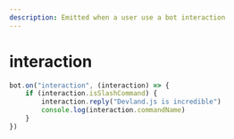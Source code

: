 ```yaml
---
description: Emitted when a user use a bot interaction
---
```


# interaction

```javascript
bot.on("interaction", (interaction) => {
    if (interaction.isSlashCommand) {
        interaction.reply("Devland.js is incredible")
        console.log(interaction.commandName)
    }
})
```
